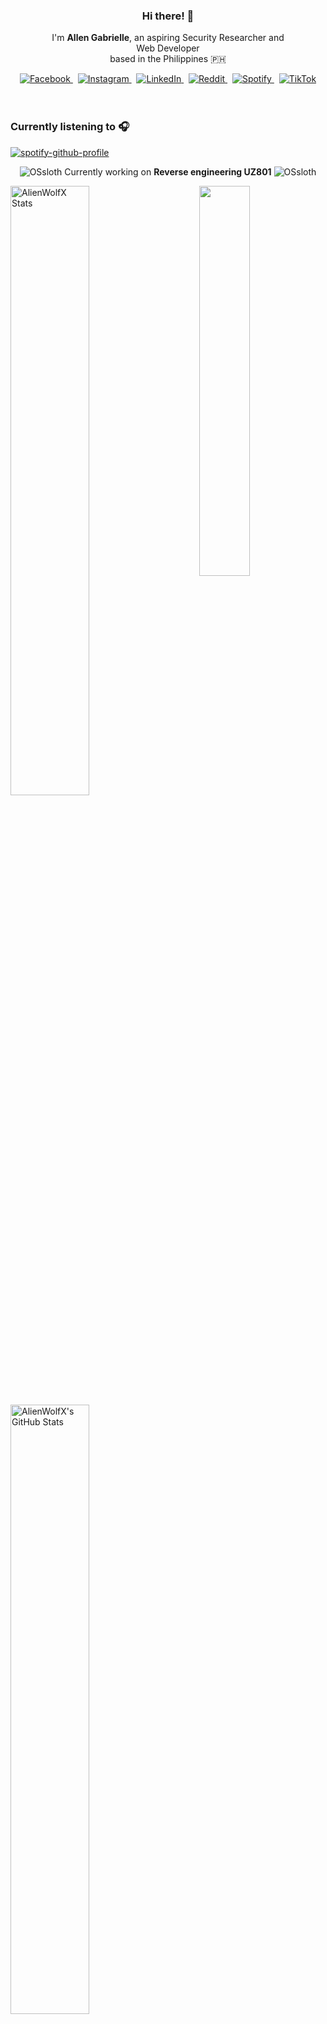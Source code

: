 <!-- AlienWolfX -->
<div align="center">
  <!-- Profile Banner -->
<!--   <img src="assets/banner.png" alt="Banner" /> -->
  
  <!-- Introduction -->
  <div>
    <h3>Hi there! 👋</h3>
    <p>
      I'm <strong>Allen Gabrielle</strong>, an aspiring Security Researcher and<br/>
      Web Developer<br/>
      based in the Philippines 🇵🇭
    </p>
  </div>

  <!-- Social Media Badges -->
  <div>
    <a href="https://facebook.com/cruizallen">
      <img src="https://img.shields.io/badge/Facebook-%231877F2.svg?logo=Facebook&logoColor=white" alt="Facebook"/>
    </a>&nbsp;
    <a href="https://instagram.com/cruizallen">
      <img src="https://img.shields.io/badge/Instagram-%23E4405F.svg?logo=Instagram&logoColor=white" alt="Instagram"/>
    </a>&nbsp;
    <a href="https://www.linkedin.com/in/cruizallen">
      <img src="https://img.shields.io/badge/LinkedIn-0A66C2?logo=linkedin&logoColor=white" alt="LinkedIn"/>
    </a>&nbsp;
    <a href="https://www.reddit.com/user/AlienWolfX05">
      <img src="https://img.shields.io/badge/Reddit-FF4500?logo=reddit&logoColor=white" alt="Reddit"/>
    </a>&nbsp;
    <a href="https://open.spotify.com/user/eui8z7q3mzgrl6ogni10r05f6">
      <img src="https://img.shields.io/badge/Spotify-1ED760?logo=spotify&logoColor=white" alt="Spotify"/>
    </a>&nbsp;
    <a href="https://www.tiktok.com/@cruizallen">
      <img src="https://img.shields.io/badge/TikTok-black?logo=tiktok&logoColor=white" alt="TikTok"/>
    </a>
  </div>
</div>

<br />
<br />

### Currently listening to 🎧

<div align="left">

[![spotify-github-profile](https://spotify-github-profile.kittinanx.com/api/view?uid=eui8z7q3mzgrl6ogni10r05f6&cover_image=true&theme=novatorem&show_offline=true&background_color=121212&interchange=false&bar_color=fb8c00&bar_color_cover=false)](https://spotify-github-profile.kittinanx.com/api/view?uid=eui8z7q3mzgrl6ogni10r05f6&redirect=true)

</div>

<div align="center">

![OSsloth](https://git.io/OSsloth) Currently working on **Reverse engineering UZ801** ![OSsloth](https://git.io/OSsloth)

</div>

<img width="40%" align="right" src="https://i.imgur.com/L9apCTO.png"/> 

<img width="50%" src="https://gh-readme-profile.vercel.app/api?username=AlienWolfX&theme=dark&hide_border=true&icon_color=FB8C00&hide_stroke=true&title=Stats&text_color=FEFEFE&username_color=FB8C00&photo_quality=90%" alt="AlienWolfX Stats" />

<img width="50%" src="https://nirzak-streak-stats.vercel.app?user=AlienWolfX&theme=dark&hide_border=true" alt="AlienWolfX's GitHub Stats" />

<br />


[![Ashutosh's github activity graph](https://github-readme-activity-graph.vercel.app/graph?username=AlienWolfX&hide_border=true&custom_title=Activity%20Graph&line=FB8C00&color=ffffff&theme=react-dark)](https://github.com/AlienWolfX)

<div align="center">

<!--START_SECTION:waka-->
![Profile Views](http://img.shields.io/badge/Profile%20Views-24-blue)

📊 **This Week I Spent My Time On** 

```text
🕑︎ Time Zone: Asia/Manila

💬 Programming Languages: 
Java                     3 hrs 7 mins        ██████░░░░░░░░░░░░░░░░░░░   22.68 % 
Blade Template           2 hrs 37 mins       █████░░░░░░░░░░░░░░░░░░░░   19.01 % 
Markdown                 2 hrs 29 mins       █████░░░░░░░░░░░░░░░░░░░░   18.15 % 
HTML                     1 hr 55 mins        ████░░░░░░░░░░░░░░░░░░░░░   14.02 % 
JavaScript               1 hr 2 mins         ██░░░░░░░░░░░░░░░░░░░░░░░   07.60 % 

🔥 Editors: 
VS Code                  11 hrs 47 mins      █████████████████████░░░░   85.69 % 
Android Studio           1 hr 58 mins        ████░░░░░░░░░░░░░░░░░░░░░   14.31 % 

🐱‍💻 Projects: 
UZ801-USB_MODEM          6 hrs 44 mins       ████████████░░░░░░░░░░░░░   48.92 % 
Sundial                  3 hrs 44 mins       ███████░░░░░░░░░░░░░░░░░░   27.22 % 
Arf                      3 hrs 17 mins       ██████░░░░░░░░░░░░░░░░░░░   23.86 % 

💻 Operating System: 
Windows                  13 hrs 46 mins      █████████████████████████   100.00 % 
```


 Last Updated on 08/05/2025 16:26:43 UTC
<!--END_SECTION:waka-->

</div>
